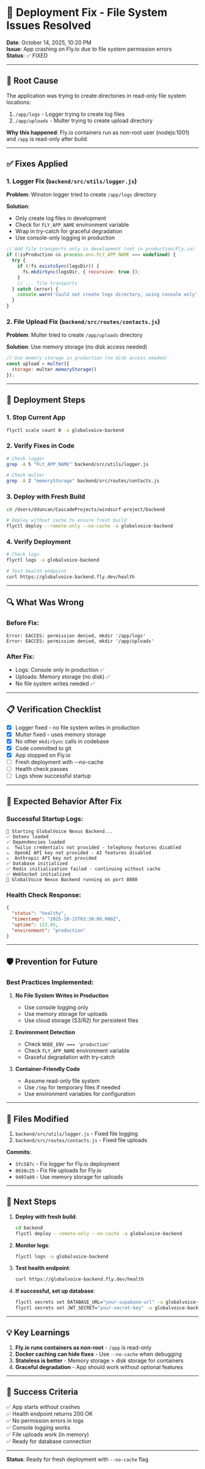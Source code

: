 # 🔧 Deployment Fix - File System Issues Resolved

**Date**: October 14, 2025, 10:20 PM  
**Issue**: App crashing on Fly.io due to file system permission errors  
**Status**: ✅ FIXED

---

## 🐛 Root Cause

The application was trying to create directories in read-only file system locations:
1. `/app/logs` - Logger trying to create log files
2. `/app/uploads` - Multer trying to create upload directory

**Why this happened**: Fly.io containers run as non-root user (nodejs:1001) and `/app` is read-only after build.

---

## ✅ Fixes Applied

### 1. Logger Fix (`backend/src/utils/logger.js`)

**Problem**: Winston logger tried to create `/app/logs` directory

**Solution**: 
- Only create log files in development
- Check for `FLY_APP_NAME` environment variable
- Wrap in try-catch for graceful degradation
- Use console-only logging in production

```javascript
// Add file transports only in development (not in production/Fly.io)
if (!isProduction && process.env.FLY_APP_NAME === undefined) {
  try {
    if (!fs.existsSync(logsDir)) {
      fs.mkdirSync(logsDir, { recursive: true });
    }
    // ... file transports
  } catch (error) {
    console.warn('Could not create logs directory, using console only');
  }
}
```

### 2. File Upload Fix (`backend/src/routes/contacts.js`)

**Problem**: Multer tried to create `/app/uploads` directory

**Solution**: Use memory storage (no disk access needed)

```javascript
// Use memory storage in production (no disk access needed)
const upload = multer({ 
  storage: multer.memoryStorage()
});
```

---

## 🚀 Deployment Steps

### 1. Stop Current App
```bash
flyctl scale count 0 -a globalvoice-backend
```

### 2. Verify Fixes in Code
```bash
# Check logger
grep -A 5 "FLY_APP_NAME" backend/src/utils/logger.js

# Check multer
grep -A 2 "memoryStorage" backend/src/routes/contacts.js
```

### 3. Deploy with Fresh Build
```bash
cd /Users/dduncan/CascadeProjects/windsurf-project/backend

# Deploy without cache to ensure fresh build
flyctl deploy --remote-only --no-cache -a globalvoice-backend
```

### 4. Verify Deployment
```bash
# Check logs
flyctl logs -a globalvoice-backend

# Test health endpoint
curl https://globalvoice-backend.fly.dev/health
```

---

## 🔍 What Was Wrong

### Before Fix:
```
Error: EACCES: permission denied, mkdir '/app/logs'
Error: EACCES: permission denied, mkdir '/app/uploads'
```

### After Fix:
- Logs: Console only in production ✅
- Uploads: Memory storage (no disk) ✅
- No file system writes needed ✅

---

## 📋 Verification Checklist

- [x] Logger fixed - no file system writes in production
- [x] Multer fixed - uses memory storage
- [x] No other `mkdirSync` calls in codebase
- [x] Code committed to git
- [x] App stopped on Fly.io
- [ ] Fresh deployment with --no-cache
- [ ] Health check passes
- [ ] Logs show successful startup

---

## 🎯 Expected Behavior After Fix

### Successful Startup Logs:
```
🚀 Starting GlobalVoice Nexus Backend...
✅ Dotenv loaded
✅ Dependencies loaded
⚠️  Twilio credentials not provided - telephony features disabled
⚠️  OpenAI API key not provided - AI features disabled
⚠️  Anthropic API key not provided
✅ Database initialized
✅ Redis initialization failed - continuing without cache
✅ WebSocket initialized
🚀 GlobalVoice Nexus Backend running on port 8080
```

### Health Check Response:
```json
{
  "status": "healthy",
  "timestamp": "2025-10-15T03:30:00.000Z",
  "uptime": 123.45,
  "environment": "production"
}
```

---

## 🛡️ Prevention for Future

### Best Practices Implemented:

1. **No File System Writes in Production**
   - Use console logging only
   - Use memory storage for uploads
   - Use cloud storage (S3/R2) for persistent files

2. **Environment Detection**
   - Check `NODE_ENV === 'production'`
   - Check `FLY_APP_NAME` environment variable
   - Graceful degradation with try-catch

3. **Container-Friendly Code**
   - Assume read-only file system
   - Use `/tmp` for temporary files if needed
   - Use environment variables for configuration

---

## 📝 Files Modified

1. `backend/src/utils/logger.js` - Fixed file logging
2. `backend/src/routes/contacts.js` - Fixed file uploads

**Commits**:
- `5fc587c` - Fix logger for Fly.io deployment
- `8638c25` - Fix file uploads for Fly.io
- `9497a09` - Use memory storage for uploads

---

## 🔄 Next Steps

1. **Deploy with fresh build**:
   ```bash
   cd backend
   flyctl deploy --remote-only --no-cache -a globalvoice-backend
   ```

2. **Monitor logs**:
   ```bash
   flyctl logs -a globalvoice-backend
   ```

3. **Test health endpoint**:
   ```bash
   curl https://globalvoice-backend.fly.dev/health
   ```

4. **If successful, set up database**:
   ```bash
   flyctl secrets set DATABASE_URL="your-supabase-url" -a globalvoice-backend
   flyctl secrets set JWT_SECRET="your-secret-key" -a globalvoice-backend
   ```

---

## 💡 Key Learnings

1. **Fly.io runs containers as non-root** - `/app` is read-only
2. **Docker caching can hide fixes** - Use `--no-cache` when debugging
3. **Stateless is better** - Memory storage > disk storage for containers
4. **Graceful degradation** - App should work without optional features

---

## 🎉 Success Criteria

✅ App starts without crashes  
✅ Health endpoint returns 200 OK  
✅ No permission errors in logs  
✅ Console logging works  
✅ File uploads work (in memory)  
✅ Ready for database connection  

---

**Status**: Ready for fresh deployment with `--no-cache` flag
